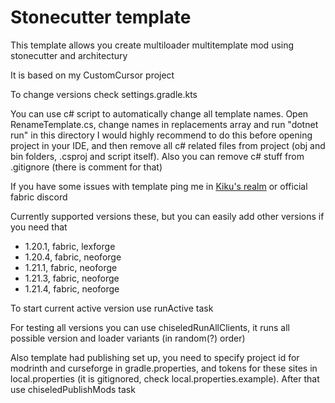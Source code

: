 # Stonecutter template

This template allows you create multiloader multitemplate mod using stonecutter and architectury 

It is based on my CustomCursor project

To change versions check settings.gradle.kts

You can use c# script to automatically change all template names.
Open RenameTemplate.cs, change names in replacements array and run "dotnet run" in this directory
I would highly recommend to do this before opening project in your IDE, and then remove all c# related files from project
(obj and bin folders, .csproj and script itself). Also you can remove c# stuff from .gitignore (there is comment for that)

If you have some issues with template ping me in [Kiku's realm](https://discord.gg/TBgNUCfryS) or official fabric discord

Currently supported versions these,
but you can easily add other versions if you need that
- 1.20.1, fabric, lexforge
- 1.20.4, fabric, neoforge
- 1.21.1, fabric, neoforge
- 1.21.3, fabric, neoforge
- 1.21.4, fabric, neoforge

To start current active version use runActive task

For testing all versions you can use chiseledRunAllClients, it runs all possible version and loader variants (in random(?) order)

Also template had publishing set up, you need to specify project id for modrinth and curseforge in gradle.properties, and tokens for these sites in local.properties (it is gitignored, check local.properties.example). After that use chiseledPublishMods task
